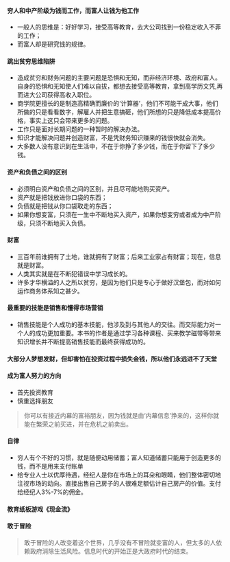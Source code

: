 #### 穷人和中产阶级为钱而工作，而富人让钱为他工作
- 一般人的思维是：好好学习，接受高等教育，去大公司找到一份稳定收入不菲的工作；
- 而富人却是研究钱的规律。
#### 跳出贫穷思维陷阱
- 造成贫穷和财务问题的主要问题是恐惧和无知，而非经济环境、政府和富人。自身的恐惧和无知使人们难以自拔，都想去接受高等教育，拿到高学历文凭,再而进大公司获得高收入职位。
- 商学院更擅长的是制造高精确而廉价的‘计算器’，他们不可能干成大事，他们所做的只是看看数字，解雇人并把生意搞砸，他们所想的只是降低成本提高价格，事实上这只会带来更多的问题。
- 工作只是面对长期问题的一种暂时的解决办法。
- 知识才能解决问题并创造财富，不是凭财务知识赚来的钱很快就会消失。
- 大多数人没有意识到在生活中，不在于你挣了多少钱，而在于你留下了多少钱。
#### 资产和负债之间的区别
- 必须明白资产和负债之间的区别，并且尽可能地购买资产。
- 资产就是把钱放进你口袋的东西；
- 负债就是把钱从你口袋取走的东西；
- 如果你想变富，只须在一生中不断地买入资产，如果你想变穷或者成为中产阶级，只须不断地买入负债。
#### 财富
- 三百年前谁拥有了土地，谁就拥有了财富；后来工业家占有财富；现在，信息就是财富。
- 人类其实就是在不断犯错误中学习成长的。
- 许多才华横溢的人之所以贫穷，是因为他们只是专心于做好汉堡包，而对如何运作商务体系知之甚少。
#### 最重要的技能是销售和懂得市场营销
- 销售技能是个人成功的基本技能，他涉及到与其他人的交往。而交际能力对一个人的成功更加重要。本书的作者是通过学习各种课程、买来教学磁带等带来知识增长并不断提高销售技能而最终获得成功的。
#### 大部分人梦想发财，但却害怕在投资过程中损失金钱，所以他们永远进不了天堂
#### 成为富人努力的方向
- 首先投资教育
- 慎重选择朋友
> 你可以有接近内幕的富裕朋友，因为钱就是由‘内幕信息’挣来的，这样你就能在繁荣之前买进，并在危机之前卖出。
#### 自律
- 穷人有个不好的习惯，就是随便动用储蓄；富人知道储蓄只能用于创造更多的钱，而不是用来支付账单
- 给专业人士以优厚待遇，经纪人是你在市场上的耳朵和眼睛，他们整体密切地注视市场的动向。直接出售自己房子的人很难足额估计自己房产的价值。支付给经纪人3%-7%的佣金。
#### 教育纸板游戏《现金流》
#### 敢于冒险 
> 敢于冒险的人改变着这个世界，几乎没有不冒险就变富的人，但太多的人依赖政府消除生活风险。信息时代的开始正是大政府时代的结束。
